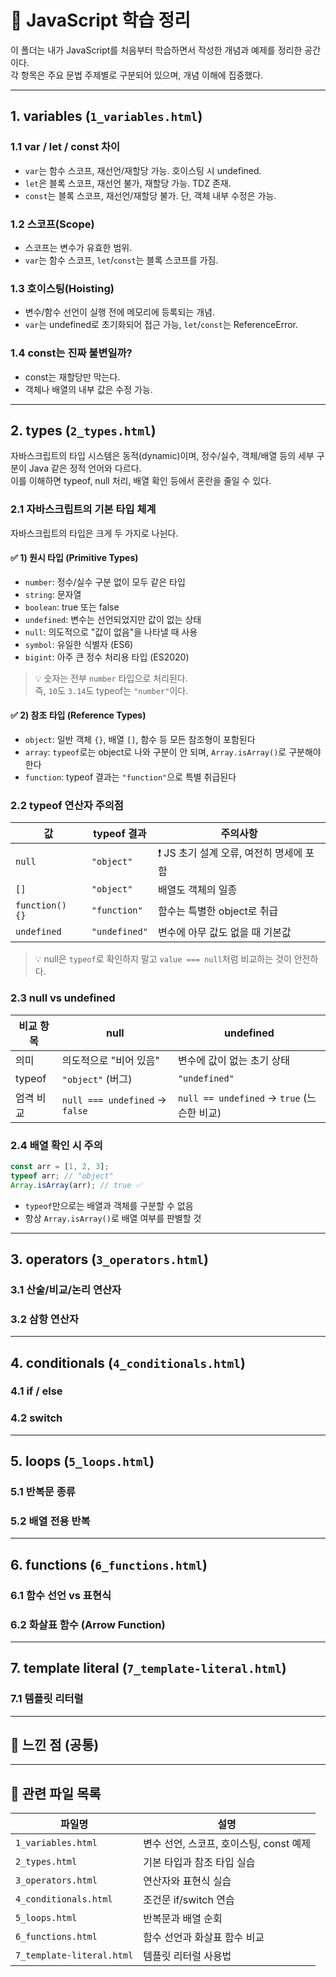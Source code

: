 # 📘 JavaScript 학습 정리

이 폴더는 내가 JavaScript를 처음부터 학습하면서 작성한 개념과 예제를 정리한 공간이다.  
각 항목은 주요 문법 주제별로 구분되어 있으며, 개념 이해에 집중했다.

---

## 1. variables (`1_variables.html`)

### 1.1 var / let / const 차이
- `var`는 함수 스코프, 재선언/재할당 가능. 호이스팅 시 undefined.
- `let`은 블록 스코프, 재선언 불가, 재할당 가능. TDZ 존재.
- `const`는 블록 스코프, 재선언/재할당 불가. 단, 객체 내부 수정은 가능.

### 1.2 스코프(Scope)
- 스코프는 변수가 유효한 범위.
- `var`는 함수 스코프, `let`/`const`는 블록 스코프를 가짐.

### 1.3 호이스팅(Hoisting)
- 변수/함수 선언이 실행 전에 메모리에 등록되는 개념.
- `var`는 undefined로 초기화되어 접근 가능, `let`/`const`는 ReferenceError.

### 1.4 const는 진짜 불변일까?
- const는 재할당만 막는다.
- 객체나 배열의 내부 값은 수정 가능.
---

## 2. types (`2_types.html`)
자바스크립트의 타입 시스템은 동적(dynamic)이며, 정수/실수, 객체/배열 등의 세부 구분이 Java 같은 정적 언어와 다르다.  
이를 이해하면 typeof, null 처리, 배열 확인 등에서 혼란을 줄일 수 있다.

### 2.1 자바스크립트의 기본 타입 체계
자바스크립트의 타입은 크게 두 가지로 나뉜다.
#### ✅ 1) 원시 타입 (Primitive Types)
- `number`: 정수/실수 구분 없이 모두 같은 타입
- `string`: 문자열
- `boolean`: true 또는 false
- `undefined`: 변수는 선언되었지만 값이 없는 상태
- `null`: 의도적으로 "값이 없음"을 나타낼 때 사용
- `symbol`: 유일한 식별자 (ES6)
- `bigint`: 아주 큰 정수 처리용 타입 (ES2020)

> 💡 숫자는 전부 `number` 타입으로 처리된다.  
> 즉, `10`도 `3.14`도 typeof는 `"number"`이다.

#### ✅ 2) 참조 타입 (Reference Types)
- `object`: 일반 객체 `{}`, 배열 `[]`, 함수 등 모든 참조형이 포함된다
- `array`: `typeof`로는 object로 나와 구분이 안 되며, `Array.isArray()`로 구분해야 한다
- `function`: typeof 결과는 `"function"`으로 특별 취급된다

### 2.2 typeof 연산자 주의점
| 값 | typeof 결과 | 주의사항 |
|-----|--------------|------------|
| `null` | `"object"` | ❗ JS 초기 설계 오류, 여전히 명세에 포함 |
| `[]` | `"object"` | 배열도 객체의 일종 |
| `function() {}` | `"function"` | 함수는 특별한 object로 취급 |
| `undefined` | `"undefined"` | 변수에 아무 값도 없을 때 기본값 |

> 💡 null은 `typeof`로 확인하지 말고 `value === null`처럼 비교하는 것이 안전하다.

### 2.3 null vs undefined
| 비교 항목 | null | undefined |
|-----------|------|-----------|
| 의미 | 의도적으로 "비어 있음" | 변수에 값이 없는 초기 상태 |
| typeof | `"object"` (버그) | `"undefined"` |
| 엄격 비교 | `null === undefined` → `false` | `null == undefined` → `true` (느슨한 비교)


### 2.4 배열 확인 시 주의
```js
const arr = [1, 2, 3];
typeof arr; // "object"
Array.isArray(arr); // true ✅
```

- `typeof`만으로는 배열과 객체를 구분할 수 없음
- 항상 `Array.isArray()`로 배열 여부를 판별할 것


---

## 3. operators (`3_operators.html`)

### 3.1 산술/비교/논리 연산자


### 3.2 삼항 연산자


---

## 4. conditionals (`4_conditionals.html`)

### 4.1 if / else


### 4.2 switch


---

## 5. loops (`5_loops.html`)

### 5.1 반복문 종류


### 5.2 배열 전용 반복

---

## 6. functions (`6_functions.html`)

### 6.1 함수 선언 vs 표현식

### 6.2 화살표 함수 (Arrow Function)


---

## 7. template literal (`7_template-literal.html`)

### 7.1 템플릿 리터럴


---

## 🧠 느낀 점 (공통)



---

## 📁 관련 파일 목록

| 파일명 | 설명 |
|--------|------|
| `1_variables.html` | 변수 선언, 스코프, 호이스팅, const 예제 |
| `2_types.html` | 기본 타입과 참조 타입 실습 |
| `3_operators.html` | 연산자와 표현식 실습 |
| `4_conditionals.html` | 조건문 if/switch 연습 |
| `5_loops.html` | 반복문과 배열 순회 |
| `6_functions.html` | 함수 선언과 화살표 함수 비교 |
| `7_template-literal.html` | 템플릿 리터럴 사용법 |

